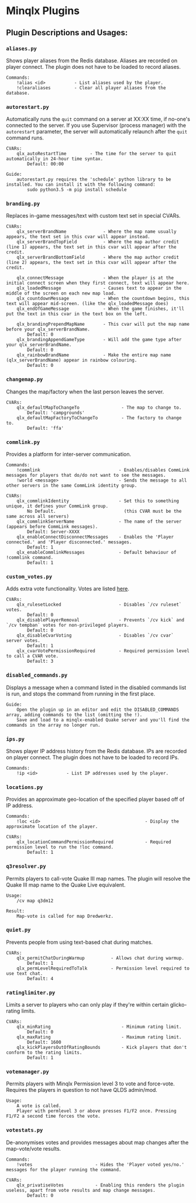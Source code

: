 # Minqlx Plugins
## Plugin Descriptions and Usages:


### `aliases.py`
Shows player aliases from the Redis database. Aliases are recorded on player connect. The plugin does not have to be loaded to record aliases.
```
Commands:
    !alias <id>           - List aliases used by the player.
    !clearaliases         - Clear all player aliases from the database.
```

### `autorestart.py`
Automatically runs the `quit` command on a server at XX:XX time, if no-one's connected to the server.
If you use Supervisor (process manager) with the `autorestart` parameter, the server will automatically relaunch after the `quit` command runs.
```
CVARs:
    qlx_autoRestartTime         - The time for the server to quit automatically in 24-hour time syntax.
        Default: 00:00

Guide:
    autorestart.py requires the 'schedule' python library to be installed. You can install it with the following command:
        sudo python3.5 -m pip install schedule
```

### `branding.py`
Replaces in-game messages/text with custom text set in special CVARs.
```
CVARs:
    qlx_serverBrandName              - Where the map name usually appears, the text set in this cvar will appear instead.
    qlx_serverBrandTopField          - Where the map author credit (line 1) appears, the text set in this cvar will appear after the credit.
    qlx_serverBrandBottomField       - Where the map author credit (line 2) appears, the text set in this cvar will appear after the credit.

    qlx_connectMessage               - When the player is at the initial connect screen when they first connect, text will appear here.
    qlx_loadedMessage                - Causes text to appear in the middle of the screen on each new map load.
    qlx_countdownMessage             - When the countdown begins, this text will appear mid-screen. (like the qlx_loadedMessage does)
    qlx_endOfGameMessage             - When the game finishes, it'll put the text in this cvar in the text box on the left.

    qlx_brandingPrependMapName       - This cvar will put the map name before your qlx_serverBrandName.                     
        Default: 0
    qlx_brandingAppendGameType       - Will add the game type after your qlx_serverBrandName.                               
        Default: 0
    qlx_rainbowBrandName             - Make the entire map name (qlx_serverBrandName) appear in rainbow colouring.          
        Default: 0
```

### `changemap.py`
Changes the map/factory when the last person leaves the server.
```
CVARs:
    qlx_defaultMapToChangeTo                - The map to change to.
        Default: 'campgrounds'
    qlx_defaultMapFactoryToChangeTo         - The factory to change to.
        Default: 'ffa'
```

### `commlink.py`
Provides a platform for inter-server communication.
```
Commands:
    !commlink                              - Enables/disables CommLink messages for players that do/do not want to see the messages.
    !world <message>                       - Sends the message to all other servers in the same CommLink identity group.

CVARs:
    qlx_commlinkIdentity                   - Set this to something unique, it defines your CommLink group.
        No Default.                          (this CVAR must be the same across all servers)
    qlx_commlinkServerName                 - The name of the server (appears before CommLink messages).
        Default: Server-XXXX
    qlx_enableConnectDisconnectMessages    - Enables the 'Player connected.' and 'Player disconnected.' messages.
        Default: 1
    qlx_enableCommlinkMessages             - Default behaviour of !commlink command.
        Default: 1
```

### `custom_votes.py`
Adds extra vote functionality.
Votes are listed [here](http://tomtecsolutions.com.au/thepurgery/index.php?title=Special_votes).
```
CVARs:
    qlx_rulesetLocked                      - Disables `/cv ruleset` votes.
        Default: 0
    qlx_disablePlayerRemoval               - Prevents `/cv kick` and `/cv tempban` votes for non-privileged players.
        Default: 0
    qlx_disableCvarVoting                  - Disables `/cv cvar` server votes.
        Default: 1
    qlx_cvarVotePermissionRequired         - Required permission level to call a CVAR vote.
        Default: 3
```

### `disabled_commands.py`
Displays a message when a command listed in the disabled commands list is run, and stops the command from running in the first place.
```
Guide:
    Open the plugin up in an editor and edit the DISABLED_COMMANDS array, adding commands to the list (omitting the !).
    Save and load to a minqlx-enabled Quake server and you'll find the commands in the array no longer run.
```

### `ips.py`
Shows player IP address history from the Redis database. IPs are recorded on player connect. The plugin does not have to be loaded to record IPs.
```
Commands:
    !ip <id>           - List IP addresses used by the player.
```

### `locations.py`
Provides an approximate geo-location of the specified player based off of IP address.
```
Commands:
    !loc <id>                                        - Display the approximate location of the player.

CVARs:
    qlx_locationCommandPermissionRequired            - Required permission level to run the !loc command.
        Default: 1
```

### `q3resolver.py`
Permits players to call-vote Quake III map names.
The plugin will resolve the Quake III map name to the Quake Live equivalent.
```
Usage:
    /cv map q3dm12

Result:
    Map-vote is called for map Dredwerkz.
```

### `quiet.py`
Prevents people from using text-based chat during matches.
```
CVARs:
    qlx_permitChatDuringWarmup          - Allows chat during warmup.
        Default: 1
    qlx_permLevelRequiredToTalk         - Permission level required to use text chat.
        Default: 4
```

### `ratinglimiter.py`
Limits a server to players who can only play if they're within certain glicko-rating limits.
```
CVARs:
    qlx_minRating                           - Minimum rating limit.
        Default: 0
    qlx_maxRating                           - Maximum rating limit.
        Default: 1600
    qlx_kickPlayersOutOfRatingBounds        - Kick players that don't conform to the rating limits.
        Default: 1
```

### `votemanager.py`
Permits players with Minqlx Permission level 3 to vote and force-vote.
Requires the players in question to not have QLDS admin/mod.
```
Usage:
    A vote is called.
    Player with permlevel 3 or above presses F1/F2 once. Pressing F1/F2 a second time forces the vote.
```

### `votestats.py`
De-anonymises votes and provides messages about map changes after the map-vote/vote results.
```
Commands:
    !votes                        - Hides the 'Player voted yes/no.' messages for the player running the command.

CVARs:
    qlx_privatiseVotes            - Enabling this renders the plugin useless, apart from vote results and map change messages.
        Default: 0
```
